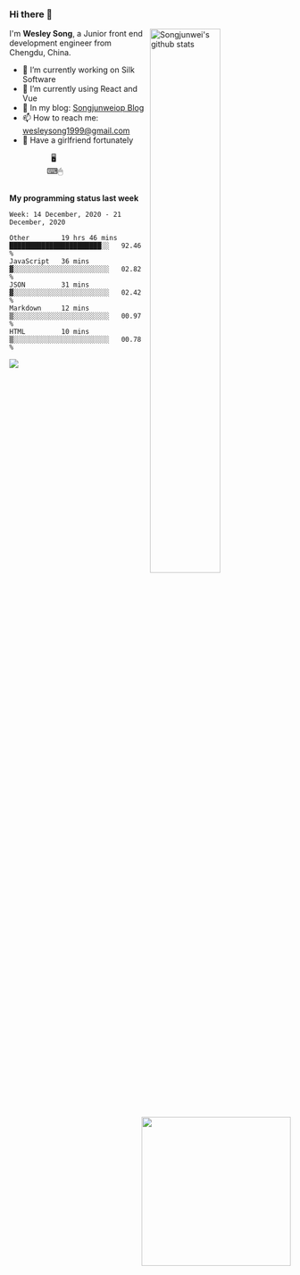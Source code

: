 ### Hi there 👋
<img align="right" alt="Songjunwei's github stats" width="50%" src="https://github-readme-stats.vercel.app/api?username=Songjunweiop&show_icons=true">

I'm **Wesley Song**, a Junior front end development engineer from Chengdu, China.

- 🔭 I’m currently working on Silk Software
- 🌱 I’m currently using React and Vue
- 💬 In my blog: [Songjunweiop Blog](https://songjunweiop.github.io/)
- 📫 How to reach me: <wesleysong1999@gmail.com>
- 💞 Have a girlfriend fortunately

<img height="267px" align="right" src="https://github-readme-stats.anuraghazra1.vercel.app/api/top-langs/?username=Songjunweiop" />
&nbsp;&nbsp;&nbsp;&nbsp;&nbsp;&nbsp;&nbsp;&nbsp;&nbsp;&nbsp;&nbsp;&nbsp;&nbsp;&nbsp;&nbsp;&nbsp;&nbsp;&nbsp;&nbsp;🖥
<br>
&nbsp;&nbsp;&nbsp;&nbsp;&nbsp;&nbsp;&nbsp;&nbsp;&nbsp;&nbsp;&nbsp;&nbsp;&nbsp;&nbsp;&nbsp;&nbsp;&nbsp;⌨🖱
<br><br>

**My programming status last week**

<!--START_SECTION:waka-->
```text
Week: 14 December, 2020 - 21 December, 2020

Other        19 hrs 46 mins  ███████████████████████░░   92.46 % 
JavaScript   36 mins         ▓░░░░░░░░░░░░░░░░░░░░░░░░   02.82 % 
JSON         31 mins         ▓░░░░░░░░░░░░░░░░░░░░░░░░   02.42 % 
Markdown     12 mins         ▒░░░░░░░░░░░░░░░░░░░░░░░░   00.97 % 
HTML         10 mins         ▒░░░░░░░░░░░░░░░░░░░░░░░░   00.78 % 
```
<!--END_SECTION:waka-->
<img src="https://s3.ax1x.com/2020/12/21/r0kCbn.png" />

